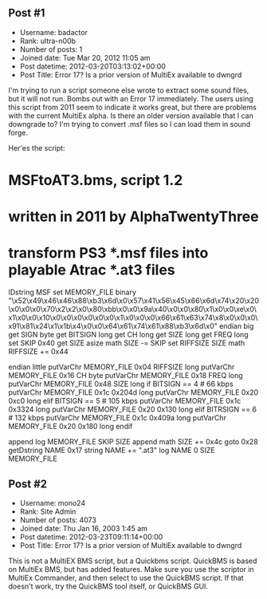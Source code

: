 ## Post #1
- Username: badactor
- Rank: ultra-n00b
- Number of posts: 1
- Joined date: Tue Mar 20, 2012 11:05 am
- Post datetime: 2012-03-20T03:13:02+00:00
- Post Title: Error 17?  Is a prior version of MultiEx available to dwngrd

I'm trying to run a script someone else wrote to extract some sound files, but it will not run.  Bombs out with an Error 17 immediately.  The users using this script from 2011 seem to indicate it works great, but there are problems with the current MultiEx alpha.  Is there an older version available that I can downgrade to?  I'm trying to convert .msf files so I can load them in sound forge.

Her'es the script:

# MSFtoAT3.bms, script 1.2
# written in 2011 by AlphaTwentyThree
# transform PS3 *.msf files into playable Atrac *.at3 files

IDstring MSF
set MEMORY_FILE binary "\x52\x49\x46\x46\x88\xb3\x6d\x0\x57\x41\x56\x45\x66\x6d\x74\x20\x20\x0\x0\x0\x70\x2\x2\x0\x80\xbb\x0\x0\x9a\x40\x0\x0\x80\x1\x0\x0\xe\x0\x1\x0\x0\x10\x0\x0\x0\x0\x0\x0\x1\x0\x0\x0\x66\x61\x63\x74\x8\x0\x0\x0\x91\x81\x24\x1\x1b\x4\x0\x0\x64\x61\x74\x61\x88\xb3\x6d\x0"
endian big
get SIGN byte
get BITSIGN long
get CH long
get SIZE long
get FREQ long
set SKIP 0x40
get SIZE asize
math SIZE -= SKIP
set RIFFSIZE SIZE
math RIFFSIZE += 0x44

endian little
putVarChr MEMORY_FILE 0x04 RIFFSIZE long
putVarChr MEMORY_FILE 0x16 CH byte
putVarChr MEMORY_FILE 0x18 FREQ long
putVarChr MEMORY_FILE 0x48 SIZE long
if BITSIGN == 4 # 66 kbps
        putVarChr MEMORY_FILE 0x1c 0x204d long
        putVarChr MEMORY_FILE 0x20 0xc0 long
    elif BITSIGN == 5 # 105 kbps
        putVarChr MEMORY_FILE 0x1c 0x3324 long
        putVarChr MEMORY_FILE 0x20 0x130 long
    elif BITRSIGN == 6 # 132 kbps
        putVarChr MEMORY_FILE 0x1c 0x409a long
        putVarChr MEMORY_FILE 0x20 0x180 long
endif

append
log MEMORY_FILE SKIP SIZE
append
math SIZE += 0x4c
goto 0x28
getDstring NAME 0x17
string NAME += ".at3"
log NAME 0 SIZE MEMORY_FILE
## Post #2
- Username: mono24
- Rank: Site Admin
- Number of posts: 4073
- Joined date: Thu Jan 16, 2003 1:45 am
- Post datetime: 2012-03-23T09:11:14+00:00
- Post Title: Error 17?  Is a prior version of MultiEx available to dwngrd

This is not a MultiEX BMS script, but a Quickbms script. QuickBMS is based on MultiEx BMS, but has added features. Make sure you use the scriptor in MultiEx Commander, and then select to use the QuickBMS script. If that doesn't work, try the QuickBMS tool itself, or QuickBMS GUI.
